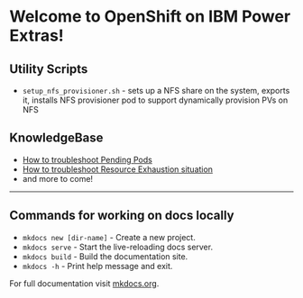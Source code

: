# Welcome to OpenShift on IBM Power Extras!

## Utility Scripts

* `setup_nfs_provisioner.sh` - sets up a NFS share on the system, exports it, installs NFS provisioner pod to support dynamically provision PVs on NFS

## KnowledgeBase

* [How to troubleshoot Pending Pods](h2t-pending-pods)
* [How to troubleshoot Resource Exhaustion situation](h2t-resource-exhaustion)
* and more to come!

---

## Commands for working on docs locally

* `mkdocs new [dir-name]` - Create a new project.
* `mkdocs serve` - Start the live-reloading docs server.
* `mkdocs build` - Build the documentation site.
* `mkdocs -h` - Print help message and exit.

For full documentation visit [mkdocs.org](https://www.mkdocs.org).